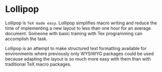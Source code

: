 Lollipop
========

Lollipop is `TeX made easy`. Lollipop simplifies macro writing and reduce the time of implementing a new layout to less than one hour for an average document. Someone with basic training with Tex programming can accomplish the task.

Lollipop is an attempt to make structured text formatting available for environments where previously only WYSIWYG packages could be used because adapting the layout is so much more easy with them than with traditional TeX macro packages.


